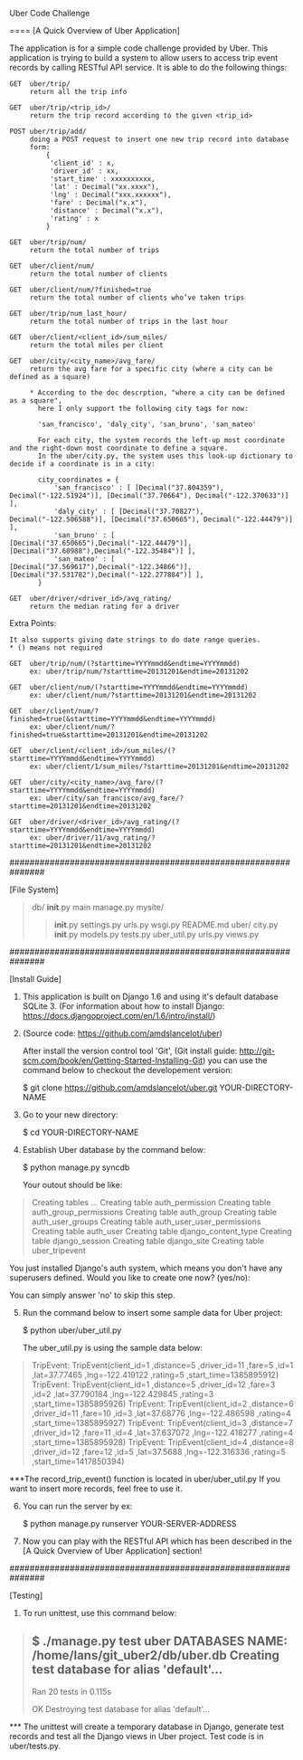 
Uber Code Challenge

====
[A Quick Overview of Uber Application]

The application is for a simple code challenge provided by Uber.
This application is trying to build a system to allow users to access trip event records by calling RESTful API service.
It is able to do the following things: 

    
    GET  uber/trip/
         return all the trip info

    GET  uber/trip/<trip_id>/
         return the trip record according to the given <trip_id>
   
    POST uber/trip/add/
         doing a POST request to insert one new trip record into database
         form:
             { 
              'client_id' : x, 
              'driver_id' : xx, 
              'start_time' : xxxxxxxxxx, 
              'lat' : Decimal("xx.xxxx"), 
              'lng' : Decimal("xxx.xxxxxx"), 
              'fare' : Decimal("x.x"), 
              'distance' : Decimal("x.x"), 
              'rating' : x
             }

    GET  uber/trip/num/
         return the total number of trips

    GET  uber/client/num/
         return the total number of clients

    GET  uber/client/num/?finished=true
         return the total number of clients who’ve taken trips

    GET  uber/trip/num_last_hour/
         return the total number of trips in the last hour

    GET  uber/client/<client_id>/sum_miles/
         return the total miles per client

    GET  uber/city/<city_name>/avg_fare/
         return the avg fare for a specific city (where a city can be defined as a square)

         * According to the doc descrption, "where a city can be defined as a square",
           here I only support the following city tags for now:

           'san_francisco', 'daly_city', 'san_bruno', 'san_mateo'
        
           For each city, the system records the left-up most coordinate and the right-down most coordinate to define a square.
           In the uber/city.py, the system uses this look-up dictionary to decide if a coordinate is in a city:

           city_coordinates = {
               'san_francisco' : [ [Decimal("37.804359"), Decimal("-122.51924")], [Decimal("37.70664"), Decimal("-122.370633")] ],
               'daly_city' : [ [Decimal("37.70827"), Decimal("-122.506588")], [Decimal("37.650665"), Decimal("-122.44479")] ],
               'san_bruno' : [ [Decimal("37.650665"),Decimal("-122.44479")], [Decimal("37.60988"),Decimal("-122.35484")] ],
               'san_mateo' : [ [Decimal("37.569617"),Decimal("-122.34866")], [Decimal("37.531782"),Decimal("-122.277884")] ],
           }

    GET  uber/driver/<driver_id>/avg_rating/
         return the median rating for a driver


Extra Points:

    It also supports giving date strings to do date range queries.
    * () means not required

    GET  uber/trip/num/(?starttime=YYYYmmdd&endtime=YYYYmmdd)
         ex: uber/trip/num/?starttime=20131201&endtime=20131202

    GET  uber/client/num/(?starttime=YYYYmmdd&endtime=YYYYmmdd)
         ex: uber/client/num/?starttime=20131201&endtime=20131202

    GET  uber/client/num/?finished=true(&starttime=YYYYmmdd&endtime=YYYYmmdd)
         ex: uber/client/num/?finished=true&starttime=20131201&endtime=20131202

    GET  uber/client/<client_id>/sum_miles/(?starttime=YYYYmmdd&endtime=YYYYmmdd)
         ex: uber/client/1/sum_miles/?starttime=20131201&endtime=20131202

    GET  uber/city/<city_name>/avg_fare/(?starttime=YYYYmmdd&endtime=YYYYmmdd)
         ex: uber/city/san_francisco/avg_fare/?starttime=20131201&endtime=20131202

    GET  uber/driver/<driver_id>/avg_rating/(?starttime=YYYYmmdd&endtime=YYYYmmdd)
         ex: uber/driver/11/avg_rating/?starttime=20131201&endtime=20131202


###############################################################

[File System]

> db/
> __init__.py
> main
> manage.py
> mysite/
> > __init__.py
> > settings.py
> > urls.py
> > wsgi.py
> README.md
> uber/
> > city.py
> > __init__.py
> > models.py
> > tests.py
> > uber_util.py
> > urls.py
> > views.py

###############################################################

[Install Guide]

1. This application is built on Django 1.6 and using it's default database SQLite 3.
   (For information about how to install Django: https://docs.djangoproject.com/en/1.6/intro/install/)

2. (Source code: https://github.com/amdslancelot/uber)

   After install the version control tool 'Git',
   (Git install guide: http://git-scm.com/book/en/Getting-Started-Installing-Git)
   you can use the command below to checkout the developement version:

   $ git clone https://github.com/amdslancelot/uber.git YOUR-DIRECTORY-NAME

3. Go to your new directory:

   $ cd YOUR-DIRECTORY-NAME

4. Establish Uber database by the command below:

   $ python manage.py syncdb

   Your outout should be like:

>   Creating tables ...
>   Creating table auth_permission
>   Creating table auth_group_permissions
>   Creating table auth_group
>   Creating table auth_user_groups
>   Creating table auth_user_user_permissions
>   Creating table auth_user
>   Creating table django_content_type
>   Creating table django_session
>   Creating table django_site
>   Creating table uber_tripevent

   You just installed Django's auth system, which means you don't have any superusers defined.
   Would you like to create one now? (yes/no):

   You can simply answer 'no' to skip this step.

5. Run the command below to insert some sample data for Uber project:

   $ python uber/uber_util.py

   The uber_util.py is using the sample data below:
   
>   TripEvent: TripEvent(client_id=1 ,distance=5 ,driver_id=11 ,fare=5 ,id=1 ,lat=37.77465 ,lng=-122.419122 ,rating=5 ,start_time=1385895912)
>   TripEvent: TripEvent(client_id=1 ,distance=5 ,driver_id=12 ,fare=3 ,id=2 ,lat=37.790184 ,lng=-122.429845 ,rating=3 ,start_time=1385895926)
>   TripEvent: TripEvent(client_id=2 ,distance=6 ,driver_id=11 ,fare=10 ,id=3 ,lat=37.68776 ,lng=-122.486598 ,rating=4 ,start_time=1385895927)
>   TripEvent: TripEvent(client_id=3 ,distance=7 ,driver_id=12 ,fare=11 ,id=4 ,lat=37.637072 ,lng=-122.418277 ,rating=4 ,start_time=1385895928)
>   TripEvent: TripEvent(client_id=4 ,distance=8 ,driver_id=12 ,fare=12 ,id=5 ,lat=37.5688 ,lng=-122.316336 ,rating=5 ,start_time=1417850394)

   ***The record_trip_event() function is located in uber/uber_util.py
      If you want to insert more records, feel free to use it.

6. You can run the server by
   ex:

   $ python manage.py runserver YOUR-SERVER-ADDRESS

7. Now you can play with the RESTful API which has been described in the [A Quick Overview of Uber Application] section!

###############################################################

[Testing]

1. To run unittest, use this command below:

>  $ ./manage.py test uber
>  DATABASES NAME:  /home/lans/git_uber2/db/uber.db
>  Creating test database for alias 'default'...
>  ----------------------------------------------------------------------
>  Ran 20 tests in 0.115s
>
>  OK
>  Destroying test database for alias 'default'...

   *** The unittest will create a temporary database in Django, generate test records and test all the Django views in Uber project.
       Test code is in uber/tests.py.
